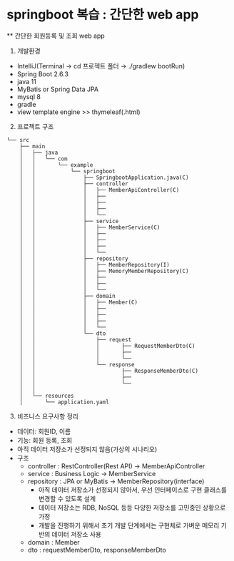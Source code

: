 # springboot 복습 : 간단한 web app

** 간단한 회원등록 및 조회 web app

1) 개발환경
- IntelliJ(Terminal → cd 프로젝트 폴더 → ./gradlew bootRun)
- Spring Boot 2.6.3
- java 11
- MyBatis or Spring Data JPA
- mysql 8
- gradle
- view template engine >> thymeleaf(.html)

2) 프로젝트 구조
```
└── src
    ├── main
    │   ├── java
    │   │   └── com
    │   │       └── example
    │   │           └── springboot
    │   │               ├── SpringbootApplication.java(C)
    │   │               ├── controller
    │   │               │   ├── MemberApiController(C)
    │   │               │   ├── 
    │   │               │   ├── 
    │   │               │   ├── 
    │   │               │   └── 
    │   │               ├── service
    │   │               │   ├── MemberService(C)
    │   │               │   ├── 
    │   │               │   ├── 
    │   │               │   ├── 
    │   │               │   └── 
    │   │               ├── repository
    │   │               │   ├── MemberRepository(I)
    │   │               │   ├── MemoryMemberRepository(C)
    │   │               │   ├── 
    │   │               │   ├── 
    │   │               │   └── 
    │   │               ├── domain
    │   │               │   ├── Member(C)
    │   │               │   ├── 
    │   │               │   ├── 
    │   │               │   ├── 
    │   │               │   └── 
    │   │               └── dto
    │   │                   ├── request
    │   │                   │       ├── RequestMemberDto(C)
    │   │                   │       ├── 
    │   │                   │       └── 
    │   │                   └── response
    │   │                           ├── ResponseMemberDto(C)
    │   │                           ├── 
    │   │                           └── 
    │   │               
    │   └── resources
    │       └── application.yaml
```


3) 비즈니스 요구사항 정리
- 데이터: 회원ID, 이름
- 기능: 회원 등록, 조회
- 아직 데이터 저장소가 선정되지 않음(가상의 시나리오)
- 구조
  - controller : RestController(Rest API) -> MemberApiController
  - service : Business Logic -> MemberService
  - repository : JPA or MyBatis ->  MemberRepository(interface)
    - 아직 데이터 저장소가 선정되지 않아서, 우선 인터페이스로 구현 클래스를 변경할 수 있도록 설계 
    - 데이터 저장소는 RDB, NoSQL 등등 다양한 저장소를 고민중인 상황으로 가정 
    - 개발을 진행하기 위해서 초기 개발 단계에서는 구현체로 가벼운 메모리 기반의 데이터 저장소 사용
  - domain : Member
  - dto : requestMemberDto, responseMemberDto
